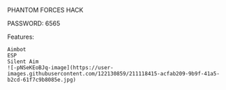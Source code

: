PHANTOM FORCES HACK



PASSWORD: 6565

Features:

    Aimbot
    ESP
    Silent Aim
    ![-pNSeKEoBJq-image](https://user-images.githubusercontent.com/122130859/211118415-acfab209-9b9f-41a5-b2cd-61f7c9b8085e.jpg)

